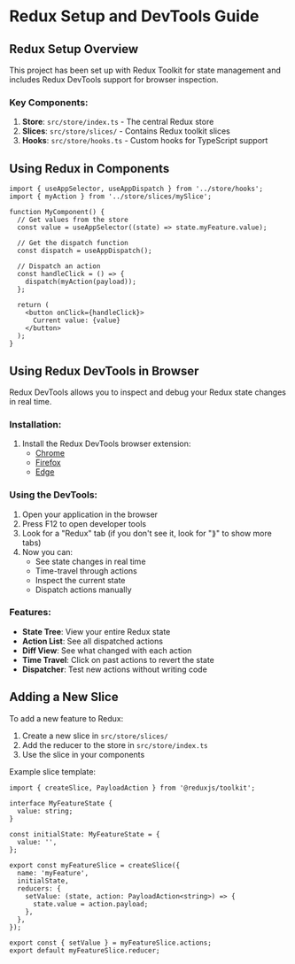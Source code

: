 # Redux Setup and DevTools Guide

## Redux Setup Overview

This project has been set up with Redux Toolkit for state management and includes Redux DevTools support for browser inspection.

### Key Components:

1. **Store**: `src/store/index.ts` - The central Redux store
2. **Slices**: `src/store/slices/` - Contains Redux toolkit slices
3. **Hooks**: `src/store/hooks.ts` - Custom hooks for TypeScript support

## Using Redux in Components

```tsx
import { useAppSelector, useAppDispatch } from '../store/hooks';
import { myAction } from '../store/slices/mySlice';

function MyComponent() {
  // Get values from the store
  const value = useAppSelector((state) => state.myFeature.value);
  
  // Get the dispatch function
  const dispatch = useAppDispatch();
  
  // Dispatch an action
  const handleClick = () => {
    dispatch(myAction(payload));
  };
  
  return (
    <button onClick={handleClick}>
      Current value: {value}
    </button>
  );
}
```

## Using Redux DevTools in Browser

Redux DevTools allows you to inspect and debug your Redux state changes in real time.

### Installation:

1. Install the Redux DevTools browser extension:
   - [Chrome](https://chrome.google.com/webstore/detail/redux-devtools/lmhkpmbekcpmknklioeibfkpmmfibljd)
   - [Firefox](https://addons.mozilla.org/en-US/firefox/addon/reduxdevtools/)
   - [Edge](https://microsoftedge.microsoft.com/addons/detail/redux-devtools/nnkgneoiohoecpdiaponcejilbhhikei)

### Using the DevTools:

1. Open your application in the browser
2. Press F12 to open developer tools
3. Look for a "Redux" tab (if you don't see it, look for "⟫" to show more tabs)
4. Now you can:
   - See state changes in real time
   - Time-travel through actions
   - Inspect the current state
   - Dispatch actions manually

### Features:

- **State Tree**: View your entire Redux state
- **Action List**: See all dispatched actions
- **Diff View**: See what changed with each action
- **Time Travel**: Click on past actions to revert the state
- **Dispatcher**: Test new actions without writing code

## Adding a New Slice

To add a new feature to Redux:

1. Create a new slice in `src/store/slices/`
2. Add the reducer to the store in `src/store/index.ts`
3. Use the slice in your components

Example slice template:

```tsx
import { createSlice, PayloadAction } from '@reduxjs/toolkit';

interface MyFeatureState {
  value: string;
}

const initialState: MyFeatureState = {
  value: '',
};

export const myFeatureSlice = createSlice({
  name: 'myFeature',
  initialState,
  reducers: {
    setValue: (state, action: PayloadAction<string>) => {
      state.value = action.payload;
    },
  },
});

export const { setValue } = myFeatureSlice.actions;
export default myFeatureSlice.reducer;
``` 